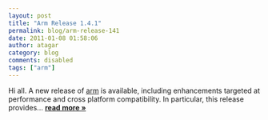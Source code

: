 ```yaml
---
layout: post
title: "Arm Release 1.4.1"
permalink: blog/arm-release-141
date: 2011-01-08 01:58:06
author: atagar
category: blog
comments: disabled
tags: ["arm"]
---
```


Hi all. A new release of [arm](http://www.atagar.com/arm/) is available, including enhancements targeted at performance and cross platform compatibility. In particular, this release provides... [**read more »**](https://blog.torproject.org/blog/arm-release-141)
